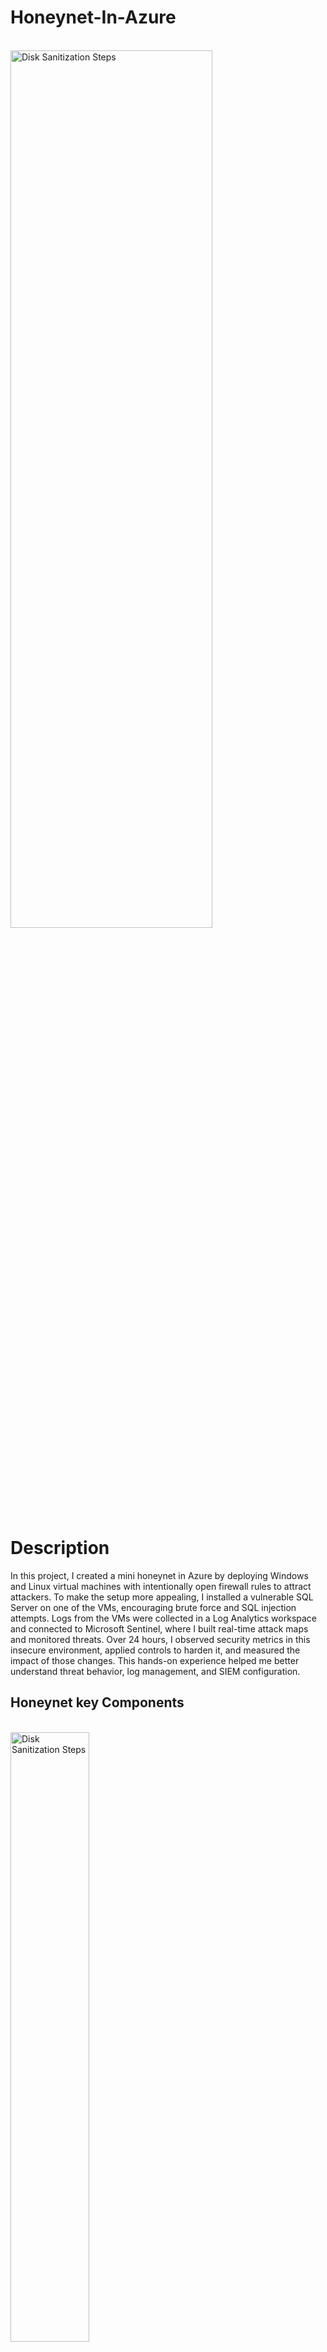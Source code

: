 # Honeynet-In-Azure
<br>
<img src="https://imgur.com/hbmU1lj.png"  height="60%" width="80%" alt="Disk Sanitization Steps"/>
</br>
<h1>Description</h1>
In this project, I created a mini honeynet in Azure by deploying Windows and Linux virtual machines with intentionally open firewall rules to attract attackers. To make the setup more appealing, I installed a vulnerable SQL Server on one of the VMs, encouraging brute force and SQL injection attempts. Logs from the VMs were collected in a Log Analytics workspace and connected to Microsoft Sentinel, where I built real-time attack maps and monitored threats. Over 24 hours, I observed security metrics in this insecure environment, applied controls to harden it, and measured the impact of those changes. This hands-on experience helped me better understand threat behavior, log management, and SIEM configuration.


<h2>Honeynet key Components</h2>
<br>
<img src="https://imgur.com/CDaTaLt.png"  height="50%" width="50%" alt="Disk Sanitization Steps"/>
</br>

<br> **- Azure Key Vault** </br>
  Used to securely store and manage sensitive information such as passwords, API keys, certificates, and encryption keys.
<br> **- Azure Storage Account** </br>
  Used to store data such as NSG flow logs, diagnostics data, and other files generated during operations. Secure storage for logs and other essential files needed for monitoring and troubleshooting.
<br> **- Log Analytics Workspace** </br>
  Serves as a centralized repository to collect, analyze, and query logs from different resources
<br> **- Microsoft Sentinel** </br>
   Is a SIEM tool that uses data from "Log Analytics Workspace" to creatw dashboards, generating attack maps, and automating responses to threats 
<br> **- Network Security Group (NSG)** </br>
  Used in this lab as virtual firewalls for Azure resources, controlling inbound and outbound traffic to Virtual Machines.
<br> **- Virtual Machines (2 windows, 1 linux)** </br>
<br> **- Virtual Network (VNet)** </br>
  Used in this lab to provides a secure and isolated environment for Azure resources to connect, communicate and provide segmentation.


<h3> Security Controls </h3>

**BEFORE** applying any security measures, all the resources I deployed were intentionally exposed to the internet to attract bad actors. Both Virtual Machines had their Network Security Groups (NSGs) configured with an inbound rule that allowed all incoming traffic, meaning there were no restrictions in place. This made the VMs fully accessible to anyone on the internet, creating an easy target for brute-force attacks or other types of intrusion attempts. Additionally, the resources had public endpoints, leaving them completely open and vulnerable to malicious activity. The idea behind this was to create an environment where attackers could freely attempt to exploit the resources and attempt attacks.

<br>
<img src=https://imgur.com/PP97Zu5.png"  [height="60%" width="80%" alt="Disk Sanitization Steps"/>
</br>
<br>
<img src=https://imgur.com/BdgIJTS.png"  [height="60%" width="80%" alt="Disk Sanitization Steps"/>
</br>
<br>
<img src=https://imgur.com/aFwOWFg.png"  [height="60%" width="80%" alt="Disk Sanitization Steps"/>
</br>

**AFTER** phase, I implemented security controls to protect the environment. The Network Security Groups on the VMs were adjusted to block all traffic except from my admin workstation, restricting access to only trusted sources. Furthermore, the built-in firewalls for each VM and other resources were turned on, adding an extra layer of defense.By comparing the "before" and "after" metrics, I could clearly see the difference in security posture and how effective these controls were in reducing exposure to potential attacks.

<br>
</br>
<h4>Conclusion</h4>
This project involved setting up a small honeynet in Microsoft Azure and connecting log sources to a Log Analytics workspace. Microsoft Sentinel was used to generate alerts and incidents from the logs. Metrics were recorded both before and after applying security controls. The results showed a significant drop in security events and incidents after implementing the controls, highlighting their effectiveness.
<br></br>
Also If the network resources were heavily used by more users, it’s likely that more security events and alerts would have been triggered within the 24 hours after the security controls were applied.
